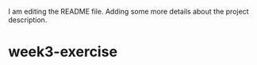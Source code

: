 I am editing the README file. Adding some more details about the project
description.
# week3-exercise
